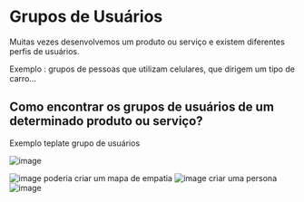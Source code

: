 # Grupos de Usuários

Muitas vezes desenvolvemos um produto ou serviço e existem diferentes perfis de usuários.

Exemplo : grupos de pessoas que utilizam celulares, que dirigem um tipo de carro...

## Como encontrar os grupos de usuários de um determinado produto ou serviço?

Exemplo teplate grupo de usuários

![image](https://user-images.githubusercontent.com/52088444/227049039-4e9e0c3a-b324-4a06-aa00-125e782e570a.png)

![image](https://user-images.githubusercontent.com/52088444/227049430-770dcb6b-32af-4ab4-bb8b-0da259bcaa76.png)
poderia criar um mapa de empatia
![image](https://user-images.githubusercontent.com/52088444/227049583-c28c8726-63c4-4c8f-96a5-4dedec441dfb.png)
criar uma persona
![image](https://user-images.githubusercontent.com/52088444/227049626-ac435e5f-661a-4ce5-b743-df3e320da287.png)
